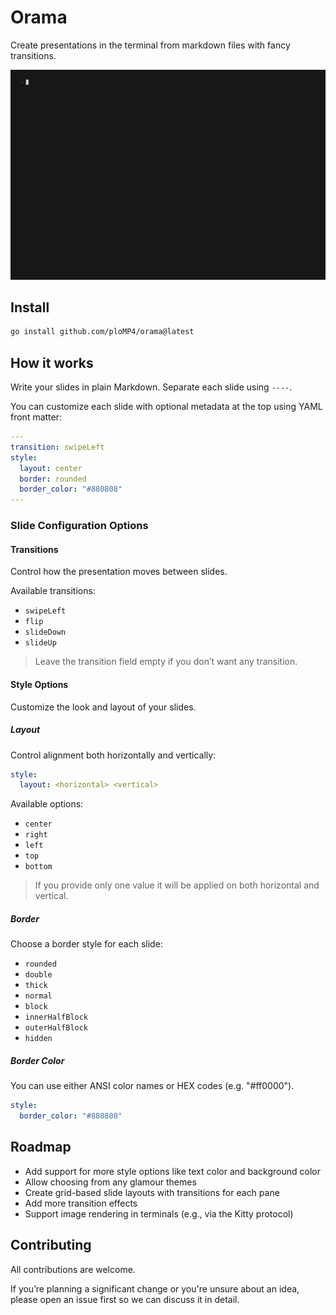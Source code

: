 # Orama

Create presentations in the terminal from markdown files with fancy transitions.

![slideshow](slideshow.gif)

## Install

```bash
go install github.com/ploMP4/orama@latest
```

## How it works

Write your slides in plain Markdown. Separate each slide using `----`.

You can customize each slide with optional metadata at the top using YAML front matter:

```yaml
---
transition: swipeLeft
style:
  layout: center
  border: rounded
  border_color: "#880808"
---
```

### Slide Configuration Options

#### Transitions

Control how the presentation moves between slides.

Available transitions:

- `swipeLeft`
- `flip`
- `slideDown`
- `slideUp`

> Leave the transition field empty if you don’t want any transition.

#### Style Options

Customize the look and layout of your slides.

##### Layout

Control alignment both horizontally and vertically:

```yaml
style:
  layout: <horizontal> <vertical>
```

Available options:

- `center`
- `right`
- `left`
- `top`
- `bottom`

> If you provide only one value it will be applied on both horizontal and vertical.

##### Border

Choose a border style for each slide:

- `rounded`
- `double`
- `thick`
- `normal`
- `block`
- `innerHalfBlock`
- `outerHalfBlock`
- `hidden`

##### Border Color

You can use either ANSI color names or HEX codes (e.g. "#ff0000").

```yaml
style:
  border_color: "#880808"
```

## Roadmap

- Add support for more style options like text color and background color
- Allow choosing from any glamour themes
- Create grid-based slide layouts with transitions for each pane
- Add more transition effects
- Support image rendering in terminals (e.g., via the Kitty protocol)

## Contributing

All contributions are welcome.

If you’re planning a significant change or you're unsure about an idea, please open an issue first so we can discuss it in detail.
